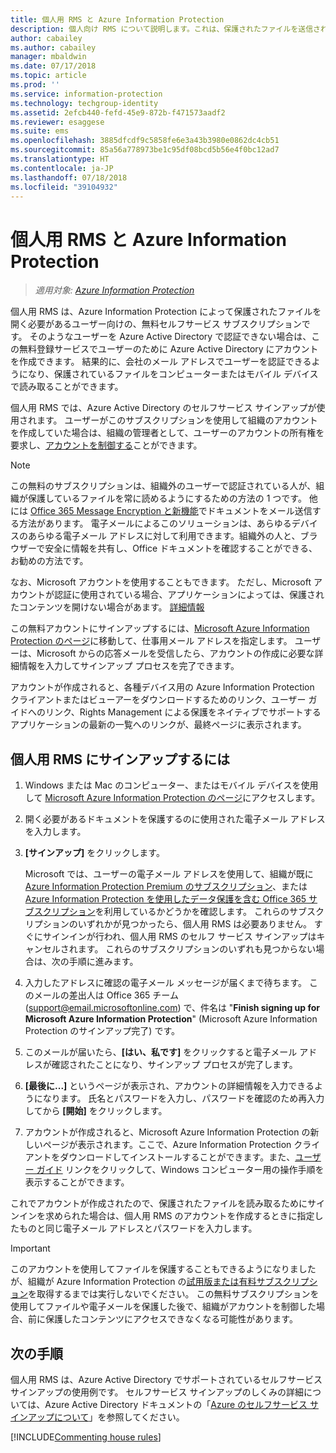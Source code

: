 ```yaml
---
title: 個人用 RMS と Azure Information Protection
description: 個人向け RMS について説明します。これは、保護されたファイルを送信されているものの、IT 部門が Azure でユーザー用のアカウントを管理していないために認証されないユーザー向けの、無料のセルフサービス サブスクリプションです。
author: cabailey
ms.author: cabailey
manager: mbaldwin
ms.date: 07/17/2018
ms.topic: article
ms.prod: ''
ms.service: information-protection
ms.technology: techgroup-identity
ms.assetid: 2efcb440-fefd-45e9-872b-f471573aadf2
ms.reviewer: esaggese
ms.suite: ems
ms.openlocfilehash: 3885dfcdf9c5858fe6e3a43b3980e0862dc4cb51
ms.sourcegitcommit: 85a56a778973be1c95df08bcd5b56e4f0bc12ad7
ms.translationtype: HT
ms.contentlocale: ja-JP
ms.lasthandoff: 07/18/2018
ms.locfileid: "39104932"
---
```

# <a name="rms-for-individuals-and-azure-information-protection"></a>個人用 RMS と Azure Information Protection

>*適用対象: [Azure Information Protection](https://azure.microsoft.com/pricing/details/information-protection)*

個人用 RMS は、Azure Information Protection によって保護されたファイルを開く必要があるユーザー向けの、無料セルフサービス サブスクリプションです。 そのようなユーザーを Azure Active Directory で認証できない場合は、この無料登録サービスでユーザーのために Azure Active Directory にアカウントを作成できます。 結果的に、会社のメール アドレスでユーザーを認証できるようになり、保護されているファイルをコンピューターまたはモバイル デバイスで読み取ることができます。

個人用 RMS では、Azure Active Directory のセルフサービス サインアップが使用されます。 ユーザーがこのサブスクリプションを使用して組織のアカウントを作成していた場合は、組織の管理者として、ユーザーのアカウントの所有権を要求し、[アカウントを制御する](/active-directory/domains-admin-takeover#external-admin-takeover)ことができます。 


> [!NOTE]
> この無料のサブスクリプションは、組織外のユーザーで認証されている人が、組織が保護しているファイルを常に読めるようにするための方法の 1 つです。 他には [Office 365 Message Encryption と新機能](https://support.office.com/article/7ff0c040-b25c-4378-9904-b1b50210d00e)でドキュメントをメール送信する方法があります。 電子メールによるこのソリューションは、あらゆるデバイスのあらゆる電子メール アドレスに対して利用できます。組織外の人と、ブラウザーで安全に情報を共有し、Office ドキュメントを確認することができる、お勧めの方法です。
> 
> なお、Microsoft アカウントを使用することもできます。 ただし、Microsoft アカウントが認証に使用されている場合、アプリケーションによっては、保護されたコンテンツを開けない場合があます。 [詳細情報](../get-started/secure-collaboration-documents.md#supported-scenarios-for-opening-protected-documents) 

この無料アカウントにサインアップするには、[Microsoft Azure Information Protection のページ](https://aka.ms/rms-signup)に移動して、仕事用メール アドレスを指定します。 ユーザーは、Microsoft からの応答メールを受信したら、アカウントの作成に必要な詳細情報を入力してサインアップ プロセスを完了できます。 

アカウントが作成されると、各種デバイス用の Azure Information Protection クライアントまたはビューアーをダウンロードするためのリンク、ユーザー ガイドへのリンク、Rights Management による保護をネイティブでサポートするアプリケーションの最新の一覧へのリンクが、最終ページに表示されます。 

## <a name="to-sign-up-for-rms-for-individuals"></a>個人用 RMS にサインアップするには

1. Windows または Mac のコンピューター、またはモバイル デバイスを使用して [Microsoft Azure Information Protection のページ](https://aka.ms/rms-signup)にアクセスします。

2. 開く必要があるドキュメントを保護するのに使用された電子メール アドレスを入力します。

3. **[サインアップ]** をクリックします。

    Microsoft では、ユーザーの電子メール アドレスを使用して、組織が既に [Azure Information Protection Premium のサブスクリプション](https://www.microsoft.com/cloud-platform/azure-information-protection-pricing)、または [Azure Information Protection を使用したデータ保護を含む Office 365 サブスクリプション](http://download.microsoft.com/download/E/C/F/ECF42E71-4EC0-48FF-AA00-577AC14D5B5C/Azure_Information_Protection_licensing_datasheet_EN-US.pdf)を利用しているかどうかを確認します。 これらのサブスクリプションのいずれかが見つかったら、個人用 RMS は必要ありません。 すぐにサインインが行われ、個人用 RMS のセルフ サービス サインアップはキャンセルされます。 これらのサブスクリプションのいずれも見つからない場合は、次の手順に進みます。

4. 入力したアドレスに確認の電子メール メッセージが届くまで待ちます。 このメールの差出人は Office 365 チーム (support@email.microsoftonline.com) で、件名は "**Finish signing up for Microsoft Azure Information Protection**" (Microsoft Azure Information Protection のサインアップ完了) です。

5. このメールが届いたら、**[はい、私です]** をクリックすると電子メール アドレスが確認されたことになり、サインアップ プロセスが完了します。

6. **[最後に...]** というページが表示され、アカウントの詳細情報を入力できるようになります。 氏名とパスワードを入力し、パスワードを確認のため再入力してから **[開始]** をクリックします。

7. アカウントが作成されると、Microsoft Azure Information Protection の新しいページが表示されます。ここで、Azure Information Protection クライアントをダウンロードしてインストールすることができます。また、[ユーザー ガイド](../rms-client/client-user-guide.md) リンクをクリックして、Windows コンピューター用の操作手順を表示することができます。

これでアカウントが作成されたので、保護されたファイルを読み取るためにサインインを求められた場合は、個人用 RMS のアカウントを作成するときに指定したものと同じ電子メール アドレスとパスワードを入力します。

> [!IMPORTANT]
> このアカウントを使用してファイルを保護することもできるようになりましたが、組織が Azure Information Protection の[試用版または有料サブスクリプション](https://azure.microsoft.com/pricing/details/information-protection/)を取得するまでは実行しないでください。 この無料サブスクリプションを使用してファイルや電子メールを保護した後で、組織がアカウントを制御した場合、前に保護したコンテンツにアクセスできなくなる可能性があります。


## <a name="next-steps"></a>次の手順
個人用 RMS は、Azure Active Directory でサポートされているセルフサービス サインアップの使用例です。 セルフサービス サインアップのしくみの詳細については、Azure Active Directory ドキュメントの「[Azure のセルフサービス サインアップについて](/active-directory/active-directory-self-service-signup)」を参照してください。

[!INCLUDE[Commenting house rules](../includes/houserules.md)]
